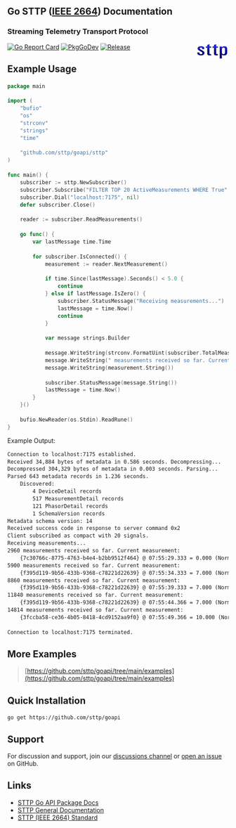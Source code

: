 ## Go STTP ([IEEE 2664](https://standards.ieee.org/project/2664.html)) Documentation
### Streaming Telemetry Transport Protocol

<img align="right" src="img/sttp.png">

[![Go Report Card](https://goreportcard.com/badge/github.com/sttp/goapi)](https://goreportcard.com/report/github.com/sttp/goapi)
[![PkgGoDev](https://pkg.go.dev/badge/github.com/sttp/goapi)](https://pkg.go.dev/github.com/sttp/goapi)
[![Release](https://img.shields.io/github/release/sttp/goapi.svg?style=flat-square)](https://github.com/sttp/goapi/releases/latest)

## Example Usage
```go
package main

import (
    "bufio"
    "os"
    "strconv"
    "strings"
    "time"

    "github.com/sttp/goapi/sttp"
)

func main() {
    subscriber := sttp.NewSubscriber()
    subscriber.Subscribe("FILTER TOP 20 ActiveMeasurements WHERE True", nil)
    subscriber.Dial("localhost:7175", nil)
    defer subscriber.Close()

    reader := subscriber.ReadMeasurements()

    go func() {
        var lastMessage time.Time

        for subscriber.IsConnected() {
            measurement := reader.NextMeasurement()

            if time.Since(lastMessage).Seconds() < 5.0 {
                continue
            } else if lastMessage.IsZero() {
                subscriber.StatusMessage("Receiving measurements...")
                lastMessage = time.Now()
                continue
            }

            var message strings.Builder

            message.WriteString(strconv.FormatUint(subscriber.TotalMeasurementsReceived(), 10))
            message.WriteString(" measurements received so far. Current measurement:\n    ")
            message.WriteString(measurement.String())

            subscriber.StatusMessage(message.String())
            lastMessage = time.Now()
        }
    }()

    bufio.NewReader(os.Stdin).ReadRune()
}
```

Example Output:
```cmd
Connection to localhost:7175 established.
Received 34,884 bytes of metadata in 0.586 seconds. Decompressing...
Decompressed 304,329 bytes of metadata in 0.003 seconds. Parsing...
Parsed 643 metadata records in 1.236 seconds.
    Discovered:
        4 DeviceDetail records
        517 MeasurementDetail records
        121 PhasorDetail records
        1 SchemaVersion records
Metadata schema version: 14
Received success code in response to server command 0x2
Client subscribed as compact with 20 signals.
Receiving measurements...
2960 measurements received so far. Current measurement:
    {7c30766c-8775-4763-b4e4-b2bb9512f464} @ 07:55:29.333 = 0.000 (Norm)
5900 measurements received so far. Current measurement:
    {f395d119-9b56-433b-9368-c78221d22639} @ 07:55:34.333 = 7.000 (Norm)
8860 measurements received so far. Current measurement:
    {f395d119-9b56-433b-9368-c78221d22639} @ 07:55:39.333 = 7.000 (Norm)
11840 measurements received so far. Current measurement:
    {f395d119-9b56-433b-9368-c78221d22639} @ 07:55:44.366 = 7.000 (Norm)
14814 measurements received so far. Current measurement:
    {3fccba58-ce36-4b05-8418-4cd9152aa9f0} @ 07:55:49.366 = 10.000 (Norm)

Connection to localhost:7175 terminated.
```

## More Examples
> [https://github.com/sttp/goapi/tree/main/examples](https://github.com/sttp/goapi/tree/main/examples)


## Quick Installation
```console
go get https://github.com/sttp/goapi
```

## Support
For discussion and support, join our [discussions channel](https://github.com/sttp/goapi/discussions) or [open an issue](https://github.com/sttp/goapi/issues) on GitHub.
## Links

* [STTP Go API Package Docs](https://pkg.go.dev/github.com/sttp/goapi)
* [STTP General Documentation](https://sttp.github.io/documentation/)
* [STTP (IEEE 2664) Standard](https://standards.ieee.org/project/2664.html)